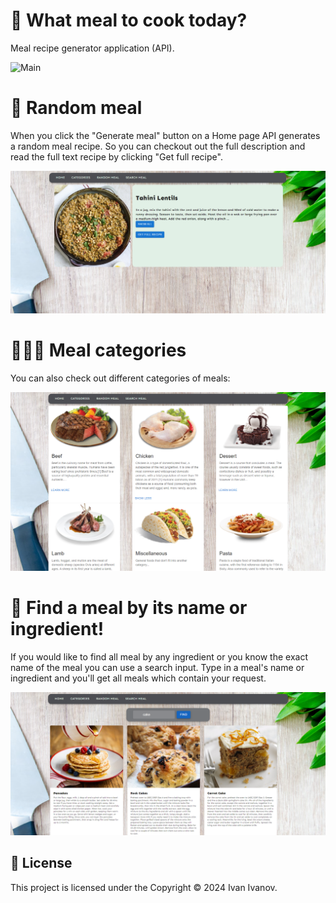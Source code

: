 # 🍲 What meal to cook today? 
Meal recipe generator application (API).

![Main](./img/meal_main.png)

# 🍔 Random meal
When you click the "Generate meal" button on a Home page API generates a random meal recipe. So you can checkout out the full description and read the full text recipe by clicking "Get full recipe".

![Random meal](./img/meal_random.png)

# 🧑🏼‍🍳 Meal categories
You can also check out different categories of meals:

![Categories](./img/meal_cat.png)

# 🥕 Find a meal by its name or ingredient!
If you would like to find all meal by any ingredient or you know the exact name of the meal you can use a search input.
Type in a meal's name or ingredient and you'll get all meals which contain your request.

![Categories](./img/meal_search.png)

## 📝 License

This project is licensed under the Copyright © 2024 Ivan Ivanov.
